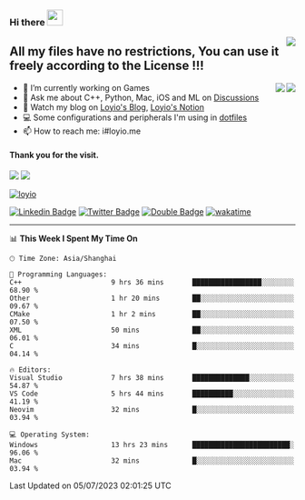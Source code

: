 <h3 align="left">Hi there <img src="https://media.giphy.com/media/hvRJCLFzcasrR4ia7z/giphy.gif" width="28"></h3>
<a align="right" href="https://github.com/loyio/loyio/blob/master/STAR/README.md"><img align="right" src="https://img.shields.io/badge/LOYIO-STAR-green" /></a>

## All my files have no restrictions, You can use it freely according to the License !!!

<a href="https://github.com/loyio#gh-light-mode-only">
     <img align="right"  src="https://loy-readme.vercel.app/api/top-langs/?username=loyio&langs_count=6&hide=css,html,jupyter%20notebook" />
</a>

<a href="https://github.com/loyio#gh-dark-mode-only">
  <img align="right"  src="https://loy-readme.vercel.app/api/top-langs/?username=loyio&langs_count=6&theme=slateorange&hide=css,html,jupyter%20notebook" />
</a>



- 🔭 I’m currently working on Games
- 💬 Ask me about C++, Python, Mac, iOS and ML on [Discussions](https://github.com/loyio/blog/discussions)
- 📔 Watch my blog on [Loyio's Blog](https://loyio.me), [Loyio's Notion](https://loyio.notion.site/loyio/Loyio-s-Dashboard-2f56bd29222a445ea9d9e8802a1ac83b)
- 💻 Some configurations and peripherals I'm using in [dotfiles](https://github.com/loyio/dotfiles)
- 📫 How to reach me: i#loyio.me


#### Thank you for the visit.
<img src="http://profile-counter.glitch.me/loyio/count.svg" />

<img src="https://loy-readme.vercel.app/api?username=loyio&show_icons=true&hide=stars&include_all_commits=true&hide_title=true&theme=slateorange" />

     

[![loyio](https://github-profile-trophy.vercel.app/?username=loyio&theme=onedark&column=4)](https://github.com/loyio)

[![Linkedin Badge](https://img.shields.io/badge/-@loyio-0077b5?style=flat-square&logo=Linkedin&logoColor=white&labelColor=0077b5&link=https://www.linkedin.com/in/loyio-hex-363172158/)](https://www.linkedin.com/in/loyio-hex-363172158/)
[![Twitter Badge](https://img.shields.io/badge/-@loyiome-1ca0f1?style=flat-square&labelColor=1ca0f1&logo=twitter&logoColor=white&link=https://twitter.com/loyiome)](https://twitter.com/loyiome)
[![Double Badge](https://img.shields.io/badge/@loyio-007722?style=flat&logo=Douban&logoColor=white)](https://www.douban.com/people/susmote)
[![wakatime](https://wakatime.com/badge/user/c0ddc104-5a20-41d1-ab9a-c4d9ea20a4d9.svg)](https://wakatime.com/@c0ddc104-5a20-41d1-ab9a-c4d9ea20a4d9)

-------
<!--START_SECTION:waka-->
📊 **This Week I Spent My Time On** 

```text
🕑︎ Time Zone: Asia/Shanghai

💬 Programming Languages: 
C++                      9 hrs 36 mins       █████████████████░░░░░░░░   68.90 % 
Other                    1 hr 20 mins        ██░░░░░░░░░░░░░░░░░░░░░░░   09.67 % 
CMake                    1 hr 2 mins         ██░░░░░░░░░░░░░░░░░░░░░░░   07.50 % 
XML                      50 mins             ██░░░░░░░░░░░░░░░░░░░░░░░   06.01 % 
C                        34 mins             █░░░░░░░░░░░░░░░░░░░░░░░░   04.14 % 

🔥 Editors: 
Visual Studio            7 hrs 38 mins       ██████████████░░░░░░░░░░░   54.87 % 
VS Code                  5 hrs 44 mins       ██████████░░░░░░░░░░░░░░░   41.19 % 
Neovim                   32 mins             █░░░░░░░░░░░░░░░░░░░░░░░░   03.94 % 

💻 Operating System: 
Windows                  13 hrs 23 mins      ████████████████████████░   96.06 % 
Mac                      32 mins             █░░░░░░░░░░░░░░░░░░░░░░░░   03.94 % 
```


 Last Updated on 05/07/2023 02:01:25 UTC
<!--END_SECTION:waka-->
